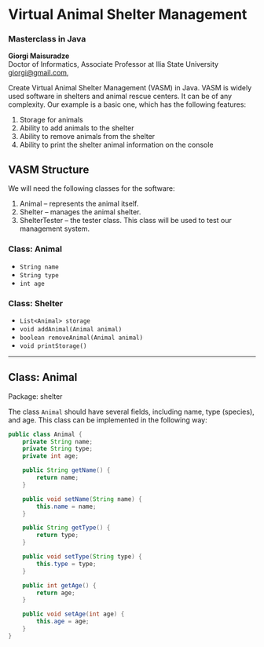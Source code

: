 # Virtual Animal Shelter Management
### Masterclass in Java
**Giorgi Maisuradze**  
Doctor of Informatics, Associate Professor at Ilia State University  
giorgi@gmail.com,

Create Virtual Animal Shelter Management (VASM) in Java. VASM is widely used software in shelters and animal rescue centers. It can be of any complexity. Our example is a basic one, which has the following features:  
1. Storage for animals  
2. Ability to add animals to the shelter  
3. Ability to remove animals from the shelter  
4. Ability to print the shelter animal information on the console  

## VASM Structure
We will need the following classes for the software:  
1. Animal – represents the animal itself.  
2. Shelter – manages the animal shelter.  
3. ShelterTester – the tester class. This class will be used to test our management system.

### Class: Animal
- `String name`  
- `String type`  
- `int age`  

### Class: Shelter  
- `List<Animal> storage`  
- `void addAnimal(Animal animal)`  
- `boolean removeAnimal(Animal animal)`  
- `void printStorage()`  

---

## Class: Animal  
Package: shelter  

The class `Animal` should have several fields, including name, type (species), and age. This class can be implemented in the following way:

```java
public class Animal {
    private String name;
    private String type;
    private int age;

    public String getName() {
        return name;
    }

    public void setName(String name) {
        this.name = name;
    }

    public String getType() {
        return type;
    }

    public void setType(String type) {
        this.type = type;
    }

    public int getAge() {
        return age;
    }

    public void setAge(int age) {
        this.age = age;
    }
}
